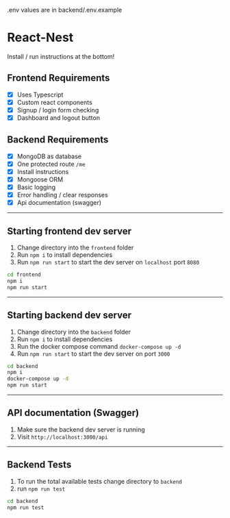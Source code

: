 .env values are in backend/.env.example

# React-Nest

Install / run instructions at the bottom!

## Frontend Requirements

- [x] Uses Typescript
- [x] Custom react components
- [x] Signup / login form checking
- [x] Dashboard and logout button

## Backend Requirements

- [x] MongoDB as database
- [x] One protected route `/me`
- [x] Install instructions
- [x] Mongoose ORM
- [x] Basic logging
- [x] Error handling / clear responses
- [x] Api documentation (swagger)

---

## Starting frontend dev server

1. Change directory into the `frontend` folder
2. Run `npm i` to install dependencies
3. Run `npm run start` to start the dev server on `localhost` port `8080`

```bash
cd frontend
npm i
npm run start
```

---

## Starting backend dev server

1. Change directory into the `backend` folder
2. Run `npm i` to install dependencies
3. Run the docker compose command `docker-compose up -d`
4. Run `npm run start` to start the dev server on port `3000`

```bash
cd backend
npm i
docker-compose up -d
npm run start
```

---

## API documentation (Swagger)

1. Make sure the backend dev server is running
2. Visit `http://localhost:3000/api`

---

## Backend Tests

1. To run the total available tests change directory to `backend`
2. run `npm run test`

```bash
cd backend
npm run test
```
